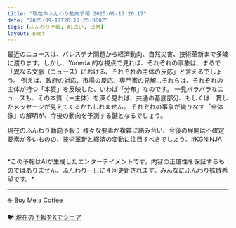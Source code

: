 ```yaml
---
title: "現在のふんわり動向予報 2025-09-17 20:17"
date: "2025-09-17T20:17:25.000Z"
tags: [ふんわり予報, AI占い, 日常]
layout: post
---
```


最近のニュースは、パレスチナ問題から経済動向、自然災害、技術革新まで多岐に渡ります。しかし、Yoneda 的な視点で見れば、それぞれの事象は、まるで「異なる文脈（ニュース）における、それぞれの主体の反応」と言えるでしょう。  例えば、政府の対応、市場の反応、専門家の見解…それらは、それぞれの主体が持つ「本質」を反映した、いわば「分布」なのです。  一見バラバラなニュースも、その本質（＝主体）を深く見れば、共通の基底部分、もしくは一貫したメッセージが見えてくるかもしれません。  それぞれの事象が織りなす「全体像」の解明が、今後の動向を予測する鍵となるでしょう。


現在のふんわり動向予報：
様々な要素が複雑に絡み合い、今後の展開は不確定要素が多いものの、技術革新と経済の変動に注目すべきでしょう。#KGNINJA

<br>
*この予報はAIが生成したエンターテイメントです。内容の正確性を保証するものではありません。ふんわり一日に４回更新されます。みんなにふんわり拡散希望です。*

---
☕️ [Buy Me a Coffee](https://www.buymeacoffee.com/kgninja)

🐦 [現在の予報をXでシェア](https://twitter.com/intent/tweet?text=%E7%8F%BE%E5%9C%A8%E3%81%AE%E3%81%B5%E3%82%93%E3%82%8F%E3%82%8A%E4%BA%88%E5%A0%B1%3A%20%E3%80%8C%E6%9C%80%E8%BF%91%E3%81%AE%E3%83%8B%E3%83%A5%E3%83%BC%E3%82%B9%E3%81%AF%E3%80%81%E3%83%91%E3%83%AC%E3%82%B9%E3%83%81%E3%83%8A%E5%95%8F%E9%A1%8C%E3%81%8B%E3%82%89%E7%B5%8C%E6%B8%88%E5%8B%95%E5%90%91%E3%80%81%E8%87%AA%E7%84%B6%E7%81%BD%E5%AE%B3%E3%80%81%E6%8A%80%E8%A1%93%E9%9D%A9%E6%96%B0%E3%81%BE%E3%81%A7%E5%A4%9A%E5%B2%90%E3%81%AB%E6%B8%A1%E3%82%8A%E3%81%BE%E3%81%99%E3%80%82%E3%80%8D%23KGNINJA%20%E7%B6%9A%E3%81%8D%E3%81%AF%E3%83%96%E3%83%AD%E3%82%B0%E3%81%A7%EF%BC%81%F0%9F%91%87&url=https%3A%2F%2Fkg-ninja.github.io%2FFunwariyoso%2F)

